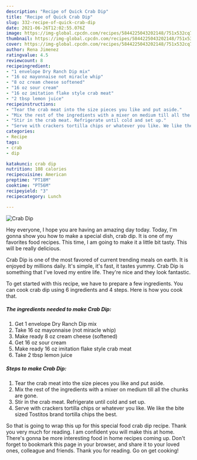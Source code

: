 ```yaml
---
description: "Recipe of Quick Crab Dip"
title: "Recipe of Quick Crab Dip"
slug: 332-recipe-of-quick-crab-dip
date: 2021-06-26T12:02:55.076Z
image: https://img-global.cpcdn.com/recipes/5844225043202148/751x532cq70/crab-dip-recipe-main-photo.jpg
thumbnail: https://img-global.cpcdn.com/recipes/5844225043202148/751x532cq70/crab-dip-recipe-main-photo.jpg
cover: https://img-global.cpcdn.com/recipes/5844225043202148/751x532cq70/crab-dip-recipe-main-photo.jpg
author: Rena Jimenez
ratingvalue: 4.5
reviewcount: 8
recipeingredient:
- "1 envelope Dry Ranch Dip mix"
- "16 oz mayonnaise not miracle whip"
- "8 oz cream cheese softened"
- "16 oz sour cream"
- "16 oz imitation flake style crab meat"
- "2 tbsp lemon juice"
recipeinstructions:
- "Tear the crab meat into the size pieces you like and put aside."
- "Mix the rest of the ingredients with a mixer on medium till all the chunks are gone."
- "Stir in the crab meat. Refrigerate until cold and set up."
- "Serve with crackers tortilla chips or whatever you like. We like the bite sized Tostitos brand tortilla chips the best."
categories:
- Recipe
tags:
- crab
- dip

katakunci: crab dip 
nutrition: 108 calories
recipecuisine: American
preptime: "PT18M"
cooktime: "PT56M"
recipeyield: "3"
recipecategory: Lunch

---
```



![Crab Dip](https://img-global.cpcdn.com/recipes/5844225043202148/751x532cq70/crab-dip-recipe-main-photo.jpg)

Hey everyone, I hope you are having an amazing day today. Today, I'm gonna show you how to make a special dish, crab dip. It is one of my favorites food recipes. This time, I am going to make it a little bit tasty. This will be really delicious.



Crab Dip is one of the most favored of current trending meals on earth. It is enjoyed by millions daily. It's simple, it's fast, it tastes yummy. Crab Dip is something that I've loved my entire life. They're nice and they look fantastic.


To get started with this recipe, we have to prepare a few ingredients. You can cook crab dip using 6 ingredients and 4 steps. Here is how you cook that.

<!--inarticleads1-->

##### The ingredients needed to make Crab Dip:

1. Get 1 envelope Dry Ranch Dip mix
1. Take 16 oz mayonnaise (not miracle whip)
1. Make ready 8 oz cream cheese (softened)
1. Get 16 oz sour cream
1. Make ready 16 oz imitation flake style crab meat
1. Take 2 tbsp lemon juice




<!--inarticleads2-->

##### Steps to make Crab Dip:

1. Tear the crab meat into the size pieces you like and put aside.
1. Mix the rest of the ingredients with a mixer on medium till all the chunks are gone.
1. Stir in the crab meat. Refrigerate until cold and set up.
1. Serve with crackers tortilla chips or whatever you like. We like the bite sized Tostitos brand tortilla chips the best.




So that is going to wrap this up for this special food crab dip recipe. Thank you very much for reading. I am confident you will make this at home. There's gonna be more interesting food in home recipes coming up. Don't forget to bookmark this page in your browser, and share it to your loved ones, colleague and friends. Thank you for reading. Go on get cooking!
